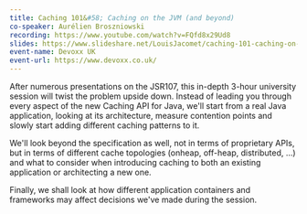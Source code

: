 ```yaml
---
title: Caching 101&#58; Caching on the JVM (and beyond)
co-speaker: Aurélien Broszniowski
recording: https://www.youtube.com/watch?v=FQfd8x29Ud8
slides: https://www.slideshare.net/LouisJacomet/caching-101-caching-on-the-jvm-and-beyond-194489670
event-name: Devoxx UK
event-url: https://www.devoxx.co.uk/
---
```


After numerous presentations on the JSR107, this in-depth 3-hour university session will twist the problem upside down. Instead of leading you through every aspect of the new Caching API for Java, we'll start from a real Java application, looking at its architecture, measure contention points and slowly start adding different caching patterns to it.

We'll look beyond the specification as well, not in terms of proprietary APIs, but in terms of different cache topologies (onheap, off-heap, distributed, ...) and what to consider when introducing caching to both an existing application or architecting a new one.

Finally, we shall look at how different application containers and frameworks may affect decisions we've made during the session.